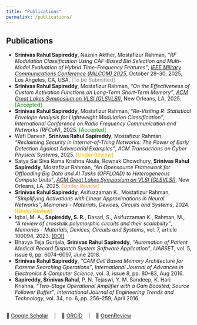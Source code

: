 ```yaml
---
title: "Publications"
permalink: /publications/
---
```


<section id="publications">
  <h2>Publications</h2>

  <ul>
    <li>
      <strong>Srinivas Rahul Sapireddy</strong>, Naznin Akther, Mostafizur Rahman,  
      <em>“RF Modulation Classification Using CAF-Based Bin Selection and Multi-Model Evaluation of Hybrid Time-Frequency Features”</em>,  
      <a href="https://milcom.org" target="_blank"><em>IEEE Military Communications Conference (MILCOM) 2025</em></a>,  
      October 28–30, 2025, Los Angeles, CA, USA. <span style="color:gray;">[To be Submitted]</span>
    </li>
    <li>
      <strong>Srinivas Rahul Sapireddy</strong>, Mostafizur Rahman,  
      <em>“On the Effectiveness of Custom Activation Functions on Long-Term Short-Term Memory”</em>,  
      <a href="https://www.glsvlsi.org" target="_blank"><em>ACM Great Lakes Symposium on VLSI (GLSVLSI)</em></a>, New Orleans, LA, 2025.  
      <span style="color:green;">[Accepted]</span>
    </li>
    <li>
      <strong>Srinivas Rahul Sapireddy</strong>, Mostafizur Rahman,  
      <em>“Re-Visiting R: Statistical Envelope Analysis for Lightweight Modulation Classification”</em>,  
      <em>International Conference on Radio Frequency Communication and Networks (RFCoN)</em>, 2025.  
      <span style="color:green;">[Accepted]</span>
    </li>
    <li>
      Wafi Danesh, <strong>Srinivas Rahul Sapireddy</strong>, Mostafizur Rahman,  
      <em>“Reclaiming Security in Internet-of-Thing Networks: The Power of Early Detection Against Adversarial Examples”</em>,  
      <em>ACM Transactions on Cyber Physical Systems</em>, 2025.  
      <span style="color:orange;">[Under Review]</span>
    </li>
    <li>
      Satya Sai Siva Rama Krishna Akula, Rownak Chowdhury, <strong>Srinivas Rahul Sapireddy</strong>, Mostafizur Rahman,  
      <em>“An Opensource Framework for Offloading Big Data and AI Tasks (OFFLOAD) to Heterogeneous Compute Units”</em>,  
      <a href="https://www.glsvlsi.org" target="_blank"><em>ACM Great Lakes Symposium on VLSI (GLSVLSI)</em></a>, New Orleans, LA, 2025.  
      <span style="color:orange;">[Under Review]</span>
    </li>
    <li>
      <strong>Srinivas Rahul Sapireddy</strong>, Asifuzzaman K., Mostafizur Rahman,  
      <em>“Simplifying Activations with Linear Approximations in Neural Networks”</em>,  
      <em>Memories - Materials, Devices, Circuits and Systems</em>, 2024.  
      <span style="color:orange;">[Under Review]</span>
    </li>
    <li>
      Iqbal, M. A., <strong>Sapireddy, S. R.</strong>, Dasari, S., Asifuzzaman K., Rahman, M.,  
      <em>“A review of crosstalk polymorphic circuits and their scalability”</em>,  
      <em>Memories - Materials, Devices, Circuits and Systems</em>, vol. 7, article 100094, 2023.  
      <a href="https://doi.org/10.1016/j.memori.2023.100094" target="_blank">[DOI]</a>
    </li>
    <li>
      Bhavya Teja Gurijala, <strong>Srinivas Rahul Sapireddy</strong>,  
      <em>“Automation of Patient Medical Record Dispatch System Software Application”</em>,  
      <em>IJARSET</em>, vol. 5, issue 6, pp. 6074–6097, June 2018.
    </li>
    <li>
      <strong>Srinivas Rahul Sapireddy</strong>,  
      <em>“CAM Cell Based Memory Architecture for Extreme Searching Operations”</em>,  
      <em>International Journal of Advances in Electronics & Computer Science</em>, vol. 3, issue 8, pp. 80–83, Aug 2016.
    </li>
    <li>
      <strong>Sapireddy, Srinivas Rahul</strong>, P. N. Tejaswi, Y. M. Sandeep, K. Hari Krishna,  
      <em>“Two-Stage Operational Amplifier with a Gain Boosted, Source Follower Buffer”</em>,  
      <em>International Journal of Engineering Trends and Technology</em>, vol. 34, no. 6, pp. 256–259, April 2016.
    </li>
  </ul>
</section>

<footer style="margin-top: 30px;">
  <p>
    📘 <a href="https://scholar.google.com/citations?user=08fgpdIAAAAJ&hl=en" target="_blank">Google Scholar</a> &nbsp;&nbsp; | &nbsp;&nbsp;
    🧬 <a href="https://orcid.org/0000-0002-9898-6810" target="_blank">ORCID</a> &nbsp;&nbsp; | &nbsp;&nbsp;
    📝 <a href="https://openreview.net/profile?id=~Srinivas_Rahul_Sapireddy1" target="_blank">OpenReview</a>
  </p>
</footer>
